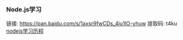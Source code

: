 ### Node.js学习
链接: https://pan.baidu.com/s/1axsr9fwCDs_4ju1lO-yhuw 提取码: t4ku 
   [ nodejs学习历程 ]( https://github.com/pheromone/nodejs_learn/tree/master )    <br/>

